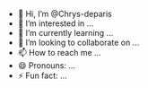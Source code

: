 - 👋 Hi, I’m @Chrys-deparis
- 👀 I’m interested in ...
- 🌱 I’m currently learning ...
- 💞️ I’m looking to collaborate on ...
- 📫 How to reach me ...
- 😄 Pronouns: ...
- ⚡ Fun fact: ...

<!---
Chrys-deparis/Chrys-deparis is a ✨ special ✨ repository because its `README.md` (this file) appears on your GitHub profile.
You can click the Preview link to take a look at your changes.
--->
